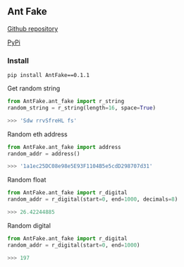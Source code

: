 ## Ant Fake

[Github repository](https://github.com/inkviz96/antFake)

[PyPi](https://pypi.org/project/AntFake/)

### Install
```shell
pip install AntFake==0.1.1
```

Get random string
```python
from AntFake.ant_fake import r_string
random_string = r_string(length=16, space=True)

>>> 'Sdw rrvSfreHL fs'
```

Random eth address
```python
from AntFake.ant_fake import address
random_addr = address()

>>> '1a1ec25DC08e98e5E93F1104B5e5cdD298707d31'
```

Random float
```python
from AntFake.ant_fake import r_digital
random_addr = r_digital(start=0, end=1000, decimals=8)

>>> 26.42244885
```

Random digital
```python
from AntFake.ant_fake import r_digital
random_addr = r_digital(start=0, end=1000)

>>> 197
```
